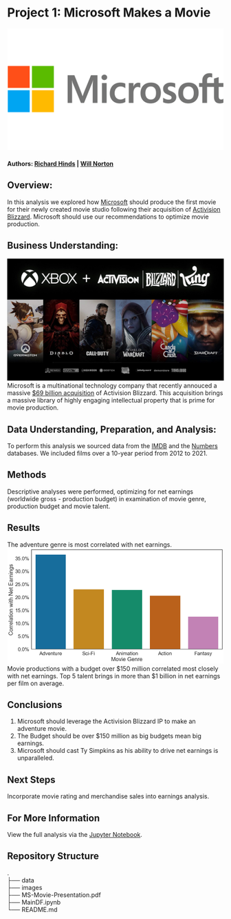 # Project 1: Microsoft Makes a Movie
![alt text](https://github.com/Noptov/DS-Project-1/blob/main/images/Microsoft%20logo.png)
#### Authors: [Richard Hinds](https://github.com/RH3421) | [Will Norton](https://github.com/Noptov)
## Overview:
In this analysis we explored how [Microsoft](https://www.microsoft.com/en-us/) should produce the first movie for their newly created movie studio following their acquisition of [Activision Blizzard](https://www.activisionblizzard.com/content/atvi/activisionblizzard/ab-touchui/ab/web/en/home.html). Microsoft should use our recommendations to optimize movie production.

## Business Understanding:
![alt text](https://github.com/Noptov/DS-Project-1/blob/main/images/ATVI.jpeg)
Microsoft is a multinational technology company that recently annouced a massive [$69 billion acquisition](https://www.cnbc.com/2022/01/18/microsoft-to-buy-activision.html) of Activision Blizzard. This acquisition brings a massive library of highly engaging intellectual property that is prime for movie production.

## Data Understanding, Preparation, and Analysis:
To perform this analysis we sourced data from the [IMDB](https://www.imdb.com/) and the [Numbers](https://www.the-numbers.com/movie/budgets) databases. We included films over a 10-year period from 2012 to 2021. 

## Methods
Descriptive analyses were performed, optimizing for net earnings (worldwide gross - production budget) in examination of movie genre, production budget and movie talent.

## Results
The adventure genre is most correlated with net earnings.
![alt text](https://github.com/Noptov/DS-Project-1/blob/main/images/gen_netearn_vert.png)
Movie productions with a budget over $150 million correlated most closely with net earnings.
Top 5 talent brings in more than $1 billion in net earnings per film on average.

## Conclusions
1) Microsoft should leverage the Activision Blizzard IP to make an adventure movie.
2) The Budget should be over $150 million as big budgets mean big earnings.
3) Microsoft should cast Ty Simpkins as his ability to drive net earnings is unparalleled.

## Next Steps
Incorporate movie rating and merchandise sales into earnings analysis.

## For More Information
View the full analysis via the [Jupyter Notebook](https://github.com/Noptov/DS-Project-1/blob/main/MainDF.ipynb).

## Repository Structure <br>
. <br>
├── data <br>
├── images <br>
├── MS-Movie-Presentation.pdf <br>
├── MainDF.ipynb <br>
└── README.md <br>
